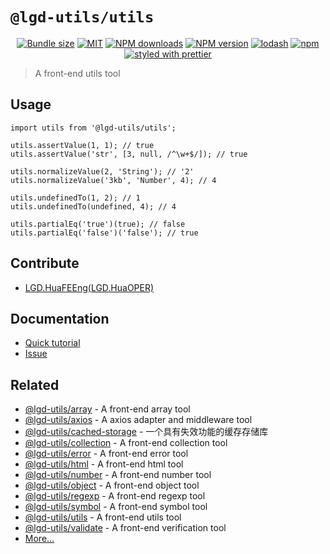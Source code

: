 <!--
 * @Author: shiconghua
 * @Alias: LGD.HuaFEEng
 * @Date: 2021-09-09 20:46:45
 * @LastEditTime: 2021-10-28 17:11:57
 * @LastEditors: shiconghua
 * @Description: file content
 * @FilePath: \lgd-utils\packages\utils\README.md
-->
# `@lgd-utils/utils`

<div align="center">

[![Bundle size](https://img.shields.io/bundlephobia/minzip/@lgd-utils/utils.svg)](https://bundlephobia.com/result?p=@lgd-utils/utils)
[![MIT](https://img.shields.io/badge/license-MIT-000000.svg)](https://opensource.org/licenses/MIT/)
[![NPM downloads](https://img.shields.io/npm/dm/@lgd-utils/utils.svg?style=flat)](https://npmjs.org/package/@lgd-utils/utils)
[![NPM version](https://img.shields.io/npm/v/@lgd-utils/utils.svg?style=flat)](https://npmjs.org/package/@lgd-utils/utils)
[![lodash](https://img.shields.io/badge/lodash-4-green.svg)](https://github.com/lodash/lodash)
[![npm](https://img.shields.io/npm/dt/@lgd-utils/utils)](https://www.npmjs.com/package/@lgd-utils/utils)
[![styled with prettier](https://img.shields.io/badge/styled_with-prettier-ff69b4.svg)](https://github.com/prettier/prettier)

</div>

> A front-end utils tool

## Usage

```
import utils from '@lgd-utils/utils';

utils.assertValue(1, 1); // true
utils.assertValue('str', [3, null, /^\w+$/]); // true

utils.normalizeValue(2, 'String'); // '2'
utils.normalizeValue('3kb', 'Number', 4); // 4

utils.undefinedTo(1, 2); // 1
utils.undefinedTo(undefined, 4); // 4

utils.partialEq('true')(true); // false
utils.partialEq('false')('false'); // true
```

## Contribute

- [LGD.HuaFEEng(LGD.HuaOPER)][blog]

## Documentation

- [Quick tutorial](https://github.com/LGDHuaOPER/lgd-utils/tree/main/packages/utils#readme)
- [Issue](https://github.com/LGDHuaOPER/lgd-utils/issues)

## Related

- [@lgd-utils/array](https://github.com/LGDHuaOPER/lgd-utils/tree/main/packages/array) - A front-end array tool
- [@lgd-utils/axios](https://github.com/LGDHuaOPER/lgd-utils/tree/main/packages/axios) - A axios adapter and middleware tool
- [@lgd-utils/cached-storage](https://github.com/LGDHuaOPER/lgd-utils/tree/main/packages/cached-storage) - 一个具有失效功能的缓存存储库
- [@lgd-utils/collection](https://github.com/LGDHuaOPER/lgd-utils/tree/main/packages/collection) - A front-end collection tool
- [@lgd-utils/error](https://github.com/LGDHuaOPER/lgd-utils/tree/main/packages/error) - A front-end error tool
- [@lgd-utils/html](https://github.com/LGDHuaOPER/lgd-utils/tree/main/packages/html) - A front-end html tool
- [@lgd-utils/number](https://github.com/LGDHuaOPER/lgd-utils/tree/main/packages/number) - A front-end number tool
- [@lgd-utils/object](https://github.com/LGDHuaOPER/lgd-utils/tree/main/packages/object) - A front-end object tool
- [@lgd-utils/regexp](https://github.com/LGDHuaOPER/lgd-utils/tree/main/packages/regexp) - A front-end regexp tool
- [@lgd-utils/symbol](https://github.com/LGDHuaOPER/lgd-utils/tree/main/packages/symbol) - A front-end symbol tool
- [@lgd-utils/utils](https://github.com/LGDHuaOPER/lgd-utils/tree/main/packages/utils) - A front-end utils tool
- [@lgd-utils/validate](https://github.com/LGDHuaOPER/lgd-utils/tree/main/packages/validate) - A front-end verification tool
- [More…](https://github.com/LGDHuaOPER/lgd-utils)

[blog]: https://lgdhuaoper.github.io/ '敬昭的博客'
